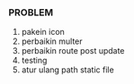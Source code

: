 ### PROBLEM

1. pakein icon
2. perbaikin multer
3. perbaikin route post update
4. testing 
5. atur ulang path static file